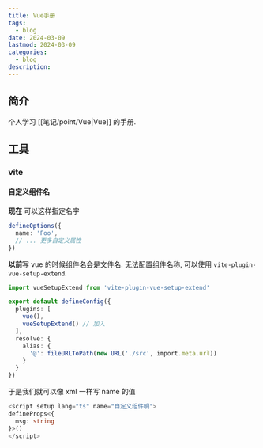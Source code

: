 ```yaml
---
title: Vue手册
tags:
  - blog
date: 2024-03-09
lastmod: 2024-03-09
categories:
  - blog
description: 
---
```


## 简介

个人学习 [[笔记/point/Vue|Vue]] 的手册.

## 工具

### vite

#### 自定义组件名

**现在** 可以这样指定名字

```ts
defineOptions({
  name: 'Foo',
  // ... 更多自定义属性
})
```

**以前**写 vue 的时候组件名会是文件名. 无法配置组件名称, 可以使用 `vite-plugin-vue-setup-extend`.

```ts
import vueSetupExtend from 'vite-plugin-vue-setup-extend'

export default defineConfig({
  plugins: [
    vue(),
    vueSetupExtend() // 加入
  ],
  resolve: {
    alias: {
      '@': fileURLToPath(new URL('./src', import.meta.url))
    }
  }
})
```

于是我们就可以像 xml 一样写 name 的值

```ts
<script setup lang="ts" name="自定义组件明">
defineProps<{
  msg: string
}>()
</script>
```
